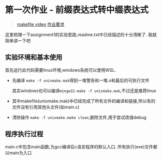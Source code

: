 # 第一次作业 - 前缀表达式转中缀表达式

> [makefile video](https://www.bilibili.com/video/BV1B4411F7EK)
> [作业要求](readme.txt)

这里梳理一下assignment1的实验思路,readme.txt中已经描述的十分清晰了. 我就简单讲一下吧

## 实验环境和基本使用

首先运行此代码需要linux环境,windows系统可以使用WSL.

- 先编译 `make -f unixmake.mak`得到一堆警告和一堆.o和最后的可执行文件

  其实windows也可以编译`mingw32-make -f unixmake.mak`,不过还是推荐linux

- 其中makefile(unixmake.mak)中已经完成了所有文件的编译和链接,所以有的文件没有引用其他头文件(如main.c)
- 清除操作 `make -f unixmake.make clean`,删除文件,用于尝试改错debug

## 程序执行过程

main.c中包含main函数,为gcc编译后c语言程序的默认入口. 所有执行(exe)文件都以main为入口


